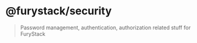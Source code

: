 # @furystack/security

> Password management, authentication, authorization related stuff for FuryStack
